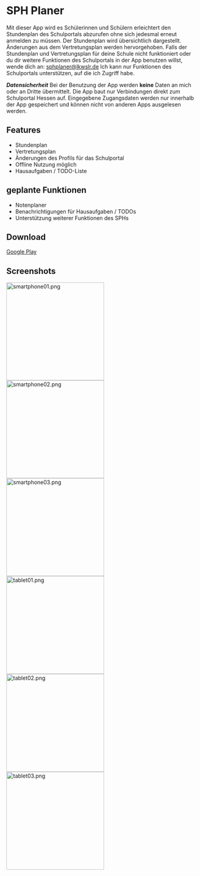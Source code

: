 # SPH Planer

Mit dieser App wird es Schülerinnen und Schülern erleichtert den Stundenplan des Schulportals abzurufen ohne sich jedesmal erneut anmelden zu müssen.
Der Stundenplan wird übersichtlich dargestellt. Änderungen aus dem Vertretungsplan werden hervorgehoben.
Falls der Stundenplan und Vertretungsplan für deine Schule nicht funktioniert oder du dir weitere Funktionen des Schulportals in der App benutzen willst, wende dich an: [sphplaner@lkwslr.de](mailto:sphplaner@lkwslr.de)
Ich kann nur Funktionen des Schulportals unterstützen, auf die ich Zugriff habe.

***Datensicherheit***
Bei der Benutzung der App werden **keine** Daten an mich oder an Dritte übermittelt.
Die App baut nur Verbindungen direkt zum Schulportal Hessen auf.
Eingegebene Zugangsdaten werden nur innerhalb der App gespeichert und können nicht von anderen Apps ausgelesen werden.

## Features

- Stundenplan
- Vertretungsplan
- Änderungen des Profils für das Schulportal
- Offline Nutzung möglich
- Hausaufgaben / TODO-Liste

## geplante Funktionen

- Notenplaner
- Benachrichtigungen für Hausaufgaben / TODOs
- Unterstützung weiterer Funktionen des SPHs

## Download

[Google Play](https://play.google.com/store/apps/details?id=de.lkwslr.sphplaner)

## Screenshots
<img src="/screenshots/b18ac7514257482481873bf76ed8cf7b.png" alt="smartphone01.png" width="256"> <img src="/screenshots/35db828bbac54becbf987078a59671b2.png" alt="smartphone02.png" width="256"> <img src="/screenshots/74fafc7b346646bc9ef560901ded0fb9.png" alt="smartphone03.png" width="256"> 
<img src="/screenshots/99dcee6de459421fb539185d4ef92f15.png" alt="tablet01.png" height="256">
<img src="/screenshots/4dfaed4398c247e086ac1fcbb9db6337.png" alt="tablet02.png" height="256">
<img src="/screenshots/4ea4ee4922fb4da5b0d0b7e3d78395ed.png" alt="tablet03.png" height="256">

